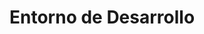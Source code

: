 # Entorno de Desarrollo

<!-- Revisar lo que está en el Doc:
https://docs.google.com/document/d/15uH_bZgrwFah7TZF9hirJusle693gyYwM0EJff3ux_o/edit#heading=h.fq2a8ch0r7z9
-->
